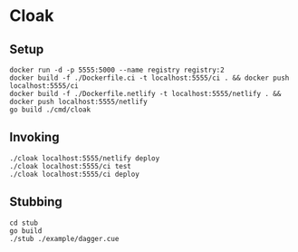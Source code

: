 # Cloak

## Setup

```console
docker run -d -p 5555:5000 --name registry registry:2
docker build -f ./Dockerfile.ci -t localhost:5555/ci . && docker push localhost:5555/ci
docker build -f ./Dockerfile.netlify -t localhost:5555/netlify . && docker push localhost:5555/netlify
go build ./cmd/cloak
```

## Invoking

```console
./cloak localhost:5555/netlify deploy
./cloak localhost:5555/ci test
./cloak localhost:5555/ci deploy
```

## Stubbing

```console
cd stub
go build
./stub ./example/dagger.cue
```
